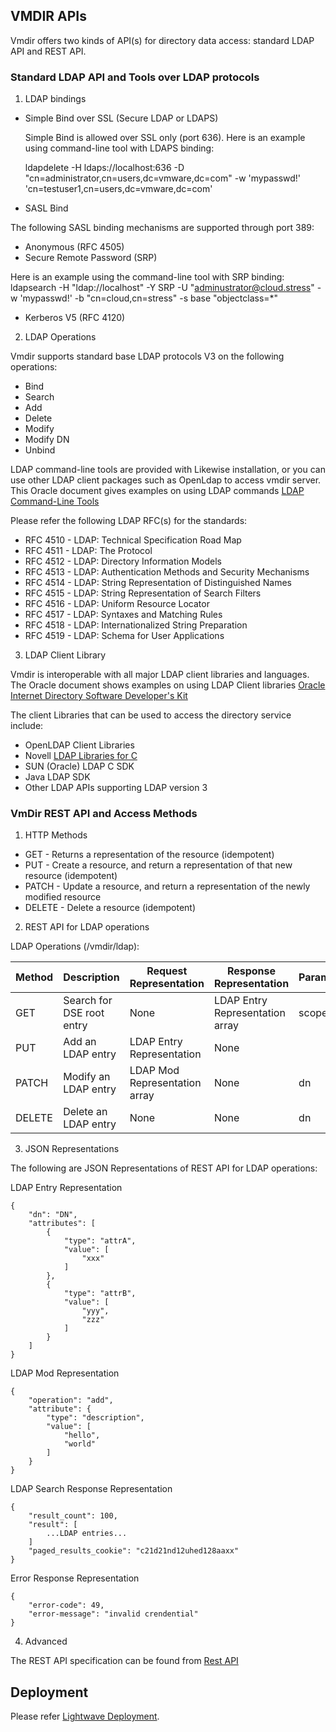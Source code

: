 ## VMDIR APIs
Vmdir offers two kinds of API(s) for directory data access: standard LDAP API and REST API.

### Standard LDAP API and Tools over LDAP protocols
1. LDAP bindings
* Simple Bind over SSL (Secure LDAP or LDAPS)

  Simple Bind is allowed over SSL only (port 636). Here is an example using command-line tool with LDAPS binding:

  ldapdelete -H ldaps://localhost:636 -D "cn=administrator,cn=users,dc=vmware,dc=com" -w 'mypasswd!' 'cn=testuser1,cn=users,dc=vmware,dc=com'

* SASL Bind

The following SASL binding mechanisms are supported through port 389:

  * Anonymous (RFC 4505)
  * Secure Remote Password (SRP)

Here is an example using the command-line tool with SRP binding:
ldapsearch -H "ldap://localhost" -Y SRP -U "adminustrator@cloud.stress" -w 'mypasswd!' -b "cn=cloud,cn=stress" -s base "objectclass=*"

  * Kerberos V5 (RFC 4120)

2. LDAP Operations

Vmdir supports standard base LDAP protocols V3 on the following operations:

* Bind
* Search
* Add
* Delete
* Modify
* Modify DN
* Unbind

LDAP command-line tools are provided with Likewise installation, or you can use other LDAP client packages such as OpenLdap to access vmdir server.
This Oracle document gives examples on using LDAP commands [LDAP Command-Line Tools](https://docs.oracle.com/cd/B10501_01/network.920/a96579/comtools.htm)

Please refer the following LDAP RFC(s) for the standards:

* RFC 4510 - LDAP: Technical Specification Road Map
* RFC 4511 - LDAP: The Protocol
* RFC 4512 - LDAP: Directory Information Models
* RFC 4513 - LDAP: Authentication Methods and Security Mechanisms
* RFC 4514 - LDAP: String Representation of Distinguished Names
* RFC 4515 - LDAP: String Representation of Search Filters
* RFC 4516 - LDAP: Uniform Resource Locator
* RFC 4517 - LDAP: Syntaxes and Matching Rules
* RFC 4518 - LDAP: Internationalized String Preparation
* RFC 4519 - LDAP: Schema for User Applications

3. LDAP Client Library

Vmdir is interoperable with all major LDAP client libraries and languages.
The Oracle document shows examples on using LDAP Client libraries [Oracle Internet Directory Software Developer's Kit](https://docs.oracle.com/cd/B10501_01/network.920/a96577/intro.htm)

The client Libraries that can be used to access the directory service include:

* OpenLDAP Client Libraries
* Novell [LDAP Libraries for C ](https://www.novell.com/developer/ndk/ldap_libraries_for_c.html)
* SUN (Oracle) LDAP C SDK
* Java LDAP SDK
* Other LDAP APIs supporting LDAP version 3

### VmDir REST API and Access Methods
1. HTTP Methods
* GET - Returns a representation of the resource (idempotent)
* PUT - Create a resource, and return a representation of that new resource (idempotent)
* PATCH - Update a resource, and return a representation of the newly modified resource
* DELETE - Delete a resource (idempotent)

2. REST API for LDAP operations

LDAP Operations (/vmdir/ldap):

|Method|Description|Request Representation|Response Representation|Parameters|
|------|-----------|----------------------|-----------------------|----------|
|GET|Search for DSE root entry|None|LDAP Entry Representation array|scope ...|
|PUT|Add an LDAP entry|LDAP Entry Representation|None||	 
|PATCH|Modify an LDAP entry|LDAP Mod Representation array|None|dn|
|DELETE|Delete an LDAP entry|None|None|dn|

3. JSON Representations

The following are JSON Representations of REST API for LDAP operations:

LDAP Entry Representation
```
{
    "dn": "DN",
    "attributes": [
        {
            "type": "attrA",
            "value": [
                "xxx"
            ]
        },
        {
            "type": "attrB",
            "value": [
                "yyy",
                "zzz"
            ]
        }
    ]
}
```
 
LDAP Mod Representation
```
{
    "operation": "add",
    "attribute": {
        "type": "description",
        "value": [
            "hello",
            "world"
        ]
    }
}
```

LDAP Search Response Representation
```
{
    "result_count": 100,
    "result": [
        ...LDAP entries...
    ]
    "paged_results_cookie": "c21d21nd12uhed128aaxx"
}
```

Error Response Representation
```
{
    "error-code": 49,
    "error-message": "invalid crendential"
}
```

4. Advanced

The REST API specification can be found from [Rest API](http://vmware.github.io/lightwave/docs/vmdir-rest-api.html)

## Deployment

Please refer [Lightwave Deployment](https://github.com/vmware/lightwave/tree/dev/docs/api#deployment).
